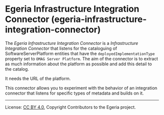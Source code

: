 <!-- SPDX-License-Identifier: CC-BY-4.0 -->
<!-- Copyright Contributors to the Egeria project. -->


# Egeria Infrastructure Integration Connector (egeria-infrastructure-integration-connector)

The *Egeria Infrastructure Integration Connector* is a *Infrastructure Integration Connector* that listens for the 
cataloguing of SoftwareServerPlatform entities that have the `deployedImplementationType` property set to
`OMAG Server Platform`.  The aim of the connector is to extract as much information about the platform as possible
and add this detail to the catalog.

It needs the URL of the platform.

This connector allows you to experiment with the behavior of an integration connector that listens for specific types of metadata and builds on it.


----
License: [CC BY 4.0](https://creativecommons.org/licenses/by/4.0/),
Copyright Contributors to the Egeria project.